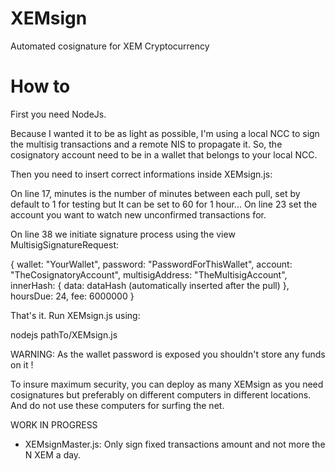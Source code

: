 # XEMsign
Automated cosignature for XEM Cryptocurrency

# How to

First you need NodeJs.

Because I wanted it to be as light as possible, I'm using a local NCC to sign the multisig transactions and a remote NIS to propagate it.
So, the cosignatory account need to be in a wallet that belongs to your local NCC.

Then you need to insert correct informations inside XEMsign.js:

On line 17, minutes is the number of minutes between each pull, set by default to 1 for testing but It can be set to 60 for 1 hour...
On line 23 set the account you want to watch new unconfirmed transactions for.

On line 38 we initiate signature process using the view MultisigSignatureRequest:

{
wallet: "YourWallet",
password: "PasswordForThisWallet",
account: "TheCosignatoryAccount",
multisigAddress: "TheMultisigAccount",
innerHash: {
                data: dataHash (automatically inserted after the pull)
            },
hoursDue: 24,
fee: 6000000
}

That's it. Run XEMsign.js using:

nodejs pathTo/XEMsign.js

WARNING: As the wallet password is exposed you shouldn't store any funds on it !

To insure maximum security, you can deploy as many XEMsign as you need cosignatures but preferably on different computers in different locations. And do not use these computers for surfing the net.

WORK IN PROGRESS
- XEMsignMaster.js: Only sign fixed transactions amount and not more the N XEM a day.
